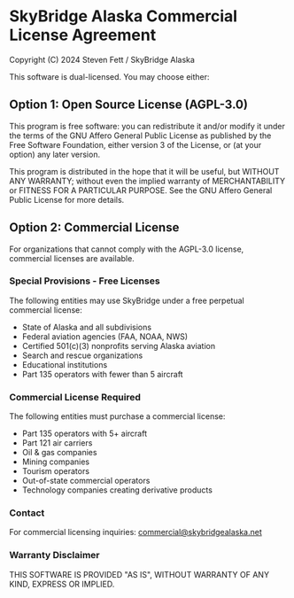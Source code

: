 # SkyBridge Alaska Commercial License Agreement

Copyright (C) 2024 Steven Fett / SkyBridge Alaska

This software is dual-licensed. You may choose either:

## Option 1: Open Source License (AGPL-3.0)
This program is free software: you can redistribute it and/or modify it under the terms of the GNU Affero General Public License as published by the Free Software Foundation, either version 3 of the License, or (at your option) any later version.

This program is distributed in the hope that it will be useful, but WITHOUT ANY WARRANTY; without even the implied warranty of MERCHANTABILITY or FITNESS FOR A PARTICULAR PURPOSE. See the GNU Affero General Public License for more details.

## Option 2: Commercial License
For organizations that cannot comply with the AGPL-3.0 license, commercial licenses are available.

### Special Provisions - Free Licenses
The following entities may use SkyBridge under a free perpetual commercial license:
- State of Alaska and all subdivisions
- Federal aviation agencies (FAA, NOAA, NWS)
- Certified 501(c)(3) nonprofits serving Alaska aviation
- Search and rescue organizations
- Educational institutions
- Part 135 operators with fewer than 5 aircraft

### Commercial License Required
The following entities must purchase a commercial license:
- Part 135 operators with 5+ aircraft
- Part 121 air carriers
- Oil & gas companies
- Mining companies
- Tourism operators
- Out-of-state commercial operators
- Technology companies creating derivative products

### Contact
For commercial licensing inquiries: commercial@skybridgealaska.net

### Warranty Disclaimer
THIS SOFTWARE IS PROVIDED "AS IS", WITHOUT WARRANTY OF ANY KIND, EXPRESS OR IMPLIED.
